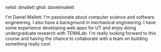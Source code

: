 netid: dmallett
ghid: danielmallett

I'm Daniel Mallett. I'm passionate about computer science and software engineering.
I also have a background in mechanical engineering. I have some experience developing 
web apps for UT and enjoy doing undergraduate research with TENNLab. I'm really looking
forward to this course and having the chance to collaborate with a team on building
something really cool.
